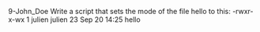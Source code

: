 9-John_Doe Write a script that sets the mode of the file hello to this: -rwxr-x-wx 1 julien julien 23 Sep 20 14:25 hello
